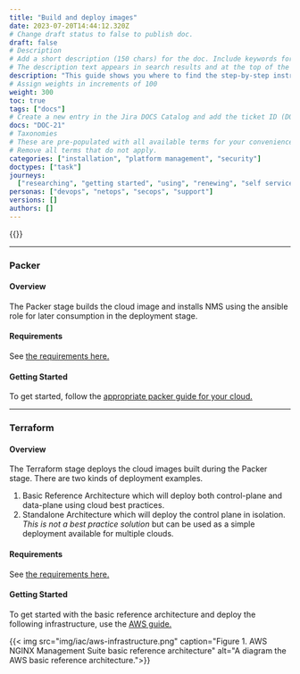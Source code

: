 ```yaml
---
title: "Build and deploy images"
date: 2023-07-20T14:44:12.320Z
# Change draft status to false to publish doc.
draft: false
# Description
# Add a short description (150 chars) for the doc. Include keywords for SEO.
# The description text appears in search results and at the top of the doc.
description: "This guide shows you where to find the step-by-step instructions to build and deploy NGINX Management Suite images on various cloud providers."
# Assign weights in increments of 100
weight: 300
toc: true
tags: ["docs"]
# Create a new entry in the Jira DOCS Catalog and add the ticket ID (DOCS-<number>) below
docs: "DOC-21"
# Taxonomies
# These are pre-populated with all available terms for your convenience.
# Remove all terms that do not apply.
categories: ["installation", "platform management", "security"]
doctypes: ["task"]
journeys:
  ["researching", "getting started", "using", "renewing", "self service"]
personas: ["devops", "netops", "secops", "support"]
versions: []
authors: []
---
```


{{<custom-styles>}}

---

### Packer

#### Overview

The Packer stage builds the cloud image and installs NMS using the ansible role for later consumption in the deployment stage.

#### Requirements

See [the requirements here.](https://github.com/nginxinc/nginx-management-suite-iac/tree/main/packer#Requirements)

#### Getting Started

To get started, follow the [appropriate packer guide for your cloud.](https://github.com/nginxinc/nginx-management-suite-iac/tree/main/packer#how-to-use)

---

### Terraform

#### Overview

The Terraform stage deploys the cloud images built during the Packer stage. There are two kinds of deployment examples.

1. Basic Reference Architecture which will deploy both control-plane and data-plane using cloud best practices.
2. Standalone Architecture which will deploy the control plane in isolation. _This is not a best practice solution_ but can be used as a simple deployment available for multiple clouds.

#### Requirements

See [the requirements here.](https://github.com/nginxinc/nginx-management-suite-iac/tree/main/packer#Requirements)

#### Getting Started

To get started with the basic reference architecture and deploy the following infrastructure, use the [AWS guide.](https://github.com/nginxinc/nginx-management-suite-iac/blob/main/terraform/basic-reference/aws/README.md)

{{< img src="img/iac/aws-infrastructure.png" caption="Figure 1. AWS NGINX Management Suite basic reference architecture" alt="A diagram the AWS basic reference architecture.">}}
